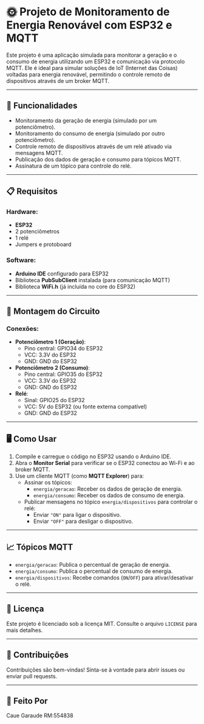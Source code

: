 # 🌞 Projeto de Monitoramento de Energia Renovável com ESP32 e MQTT

Este projeto é uma aplicação simulada para monitorar a geração e o consumo de energia utilizando um ESP32 e comunicação via protocolo MQTT. Ele é ideal para simular soluções de IoT (Internet das Coisas) voltadas para energia renovável, permitindo o controle remoto de dispositivos através de um broker MQTT.

---

## 🚀 **Funcionalidades**
- Monitoramento da geração de energia (simulado por um potenciômetro).
- Monitoramento do consumo de energia (simulado por outro potenciômetro).
- Controle remoto de dispositivos através de um relé ativado via mensagens MQTT.
- Publicação dos dados de geração e consumo para tópicos MQTT.
- Assinatura de um tópico para controle do relé.

---

## 📋 **Requisitos**
### Hardware:
- **ESP32**
- 2 potenciômetros
- 1 relé
- Jumpers e protoboard

### Software:
- **Arduino IDE** configurado para ESP32
- Biblioteca **PubSubClient** instalada (para comunicação MQTT)
- Biblioteca **WiFi.h** (já incluída no core do ESP32)

---

## 🔧 **Montagem do Circuito**
### Conexões:
- **Potenciômetro 1 (Geração)**:
  - Pino central: GPIO34 do ESP32
  - VCC: 3.3V do ESP32
  - GND: GND do ESP32
- **Potenciômetro 2 (Consumo)**:
  - Pino central: GPIO35 do ESP32
  - VCC: 3.3V do ESP32
  - GND: GND do ESP32
- **Relé**:
  - Sinal: GPIO25 do ESP32
  - VCC: 5V do ESP32 (ou fonte externa compatível)
  - GND: GND do ESP32

---

## 🖥️ **Como Usar**
1. Compile e carregue o código no ESP32 usando o Arduino IDE.
2. Abra o **Monitor Serial** para verificar se o ESP32 conectou ao Wi-Fi e ao broker MQTT.
3. Use um cliente MQTT (como **MQTT Explorer**) para:
   - Assinar os tópicos:
     - `energia/geracao`: Receber os dados de geração de energia.
     - `energia/consumo`: Receber os dados de consumo de energia.
   - Publicar mensagens no tópico `energia/dispositivos` para controlar o relé:
     - Enviar `"ON"` para ligar o dispositivo.
     - Enviar `"OFF"` para desligar o dispositivo.

---

## 📈 **Tópicos MQTT**
- `energia/geracao`: Publica o percentual de geração de energia.
- `energia/consumo`: Publica o percentual de consumo de energia.
- `energia/dispositivos`: Recebe comandos (`ON`/`OFF`) para ativar/desativar o relé.

---

## 📜 **Licença**
Este projeto é licenciado sob a licença MIT. Consulte o arquivo `LICENSE` para mais detalhes.

---

## 🤝 **Contribuições**
Contribuições são bem-vindas! Sinta-se à vontade para abrir issues ou enviar pull requests. 

---

## 📧 **Feito Por**
Caue Garaude RM:554838
